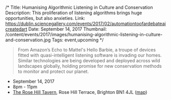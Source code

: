 /*
Title: Humanising Algorithmic Listening in Culture and Conservation
Description: This proliferation of listening algorithms brings huge opportunities, but also anxieties.
Link: https://dublin.sciencegallery.com/events/2017/02/automationtoofardebateaicreatedart
Date: September 14, 2017
Thumbnail: /content/events/2017/images/humanising-algorithmic-listening-in-culture-and-conservation.jpg
Tags: event,upcoming
*/

> From Amazon’s Echo to Mattel's Hello Barbie, a troupe of devices fitted with quasi-intelligent listening software is invading our homes. Similar technologies are being developed and deployed across wild landscapes globally, holding promise for new conservation methods to monitor and protect our planet.

- September 14, 2017
- 8pm - 11pm
- [The Rose Hill Tavern](http://www.therosehill.co.uk/), Rose Hill Terrace, Brighton BN1 4JL ([map](https://www.google.com/maps/dir/Current+Location/Rose+Hill+Terrace+Brighton+BN1+4JL))
